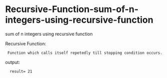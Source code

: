 # Recursive-Function-sum-of-n-integers-using-recursive-function
sum of n integers using recursive function

Recursive Function:

     Function which calls itself repetedly till stopping condition occurs.

output:
   
      result= 21
